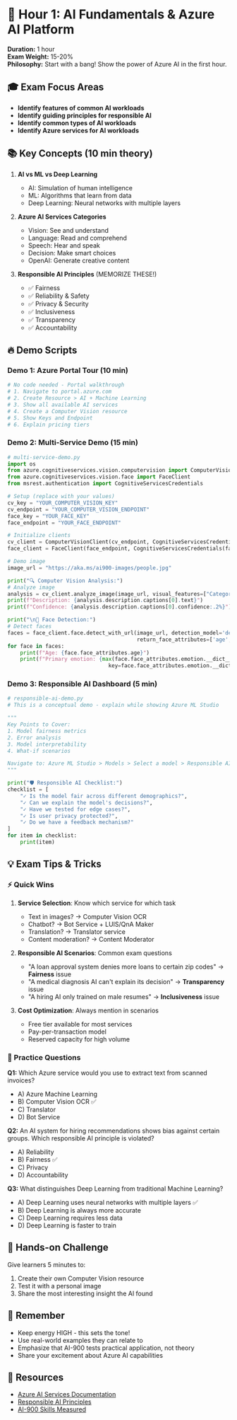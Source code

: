 # 🎯 Hour 1: AI Fundamentals & Azure AI Platform

**Duration:** 1 hour  
**Exam Weight:** 15-20%  
**Philosophy:** Start with a bang! Show the power of Azure AI in the first hour.

## 🎓 Exam Focus Areas
- **Identify features of common AI workloads**
- **Identify guiding principles for responsible AI**
- **Identify common types of AI workloads**
- **Identify Azure services for AI workloads**

## 📚 Key Concepts (10 min theory)
1. **AI vs ML vs Deep Learning**
   - AI: Simulation of human intelligence
   - ML: Algorithms that learn from data
   - Deep Learning: Neural networks with multiple layers

2. **Azure AI Services Categories**
   - Vision: See and understand
   - Language: Read and comprehend
   - Speech: Hear and speak
   - Decision: Make smart choices
   - OpenAI: Generate creative content

3. **Responsible AI Principles** (MEMORIZE THESE!)
   - ✅ Fairness
   - ✅ Reliability & Safety
   - ✅ Privacy & Security
   - ✅ Inclusiveness
   - ✅ Transparency
   - ✅ Accountability

## 🔥 Demo Scripts

### Demo 1: Azure Portal Tour (10 min)
```bash
# No code needed - Portal walkthrough
# 1. Navigate to portal.azure.com
# 2. Create Resource > AI + Machine Learning
# 3. Show all available AI services
# 4. Create a Computer Vision resource
# 5. Show Keys and Endpoint
# 6. Explain pricing tiers
```

### Demo 2: Multi-Service Demo (15 min)
```python
# multi-service-demo.py
import os
from azure.cognitiveservices.vision.computervision import ComputerVisionClient
from azure.cognitiveservices.vision.face import FaceClient
from msrest.authentication import CognitiveServicesCredentials

# Setup (replace with your values)
cv_key = "YOUR_COMPUTER_VISION_KEY"
cv_endpoint = "YOUR_COMPUTER_VISION_ENDPOINT"
face_key = "YOUR_FACE_KEY"
face_endpoint = "YOUR_FACE_ENDPOINT"

# Initialize clients
cv_client = ComputerVisionClient(cv_endpoint, CognitiveServicesCredentials(cv_key))
face_client = FaceClient(face_endpoint, CognitiveServicesCredentials(face_key))

# Demo image
image_url = "https://aka.ms/ai900-images/people.jpg"

print("🔍 Computer Vision Analysis:")
# Analyze image
analysis = cv_client.analyze_image(image_url, visual_features=["Categories", "Description", "Objects"])
print(f"Description: {analysis.description.captions[0].text}")
print(f"Confidence: {analysis.description.captions[0].confidence:.2%}")

print("\n👤 Face Detection:")
# Detect faces
faces = face_client.face.detect_with_url(image_url, detection_model='detection_03', 
                                         return_face_attributes=['age', 'emotion'])
for face in faces:
    print(f"Age: {face.face_attributes.age}")
    print(f"Primary emotion: {max(face.face_attributes.emotion.__dict__, 
                                key=face.face_attributes.emotion.__dict__.get)}")
```

### Demo 3: Responsible AI Dashboard (5 min)
```python
# responsible-ai-demo.py
# This is a conceptual demo - explain while showing Azure ML Studio

"""
Key Points to Cover:
1. Model fairness metrics
2. Error analysis
3. Model interpretability
4. What-if scenarios

Navigate to: Azure ML Studio > Models > Select a model > Responsible AI dashboard
"""

print("🛡️ Responsible AI Checklist:")
checklist = [
    "✓ Is the model fair across different demographics?",
    "✓ Can we explain the model's decisions?",
    "✓ Have we tested for edge cases?",
    "✓ Is user privacy protected?",
    "✓ Do we have a feedback mechanism?"
]
for item in checklist:
    print(item)
```

## 💡 Exam Tips & Tricks

### ⚡ Quick Wins
1. **Service Selection**: Know which service for which task
   - Text in images? → Computer Vision OCR
   - Chatbot? → Bot Service + LUIS/QnA Maker
   - Translation? → Translator service
   - Content moderation? → Content Moderator

2. **Responsible AI Scenarios**: Common exam questions
   - "A loan approval system denies more loans to certain zip codes" → **Fairness** issue
   - "A medical diagnosis AI can't explain its decision" → **Transparency** issue
   - "A hiring AI only trained on male resumes" → **Inclusiveness** issue

3. **Cost Optimization**: Always mention in scenarios
   - Free tier available for most services
   - Pay-per-transaction model
   - Reserved capacity for high volume

### 📝 Practice Questions

**Q1:** Which Azure service would you use to extract text from scanned invoices?
- A) Azure Machine Learning
- B) Computer Vision OCR ✅
- C) Translator
- D) Bot Service

**Q2:** An AI system for hiring recommendations shows bias against certain groups. Which responsible AI principle is violated?
- A) Reliability
- B) Fairness ✅
- C) Privacy
- D) Accountability

**Q3:** What distinguishes Deep Learning from traditional Machine Learning?
- A) Deep Learning uses neural networks with multiple layers ✅
- B) Deep Learning is always more accurate
- C) Deep Learning requires less data
- D) Deep Learning is faster to train

## 🚀 Hands-on Challenge
Give learners 5 minutes to:
1. Create their own Computer Vision resource
2. Test it with a personal image
3. Share the most interesting insight the AI found

## 📌 Remember
- Keep energy HIGH - this sets the tone!
- Use real-world examples they can relate to
- Emphasize that AI-900 tests practical application, not theory
- Share your excitement about Azure AI capabilities

## 🔗 Resources
- [Azure AI Services Documentation](https://docs.microsoft.com/azure/cognitive-services/)
- [Responsible AI Principles](https://www.microsoft.com/ai/responsible-ai)
- [AI-900 Skills Measured](https://query.prod.cms.rt.microsoft.com/cms/api/am/binary/RE4wGpB)
